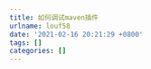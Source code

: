 ```yaml
---
title: 如何调试maven插件
urlname: louf58
date: '2021-02-16 20:21:29 +0800'
tags: []
categories: []
---
```


